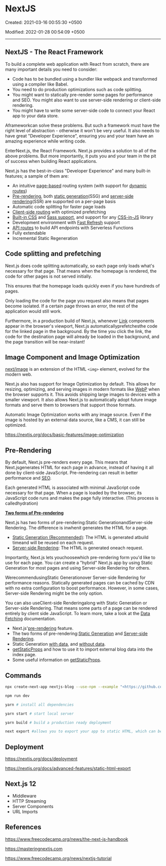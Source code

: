 # NextJS

Created: 2021-03-16 00:55:30 +0500

Modified: 2022-01-28 00:54:09 +0500

---

## NextJS - The React Framework

To build a complete web application with React from scratch, there are many important details you need to consider:

- Code has to be bundled using a bundler like webpack and transformed using a compiler like Babel.
- You need to do production optimizations such as code splitting.
- You might want to statically pre-render some pages for performance and SEO. You might also want to use server-side rendering or client-side rendering.
- You might have to write some server-side code to connect your React app to your data store.

Aframeworkcan solve these problems. But such a framework must have the right level of abstraction - otherwise it won't be very useful. It also needs to have great "Developer Experience", ensuring you and your team have an amazing experience while writing code.

EnterNext.js, the React Framework. Next.js provides a solution to all of the above problems. But more importantly, it puts you and your team in the pit of success when building React applications.

Next.js has the best-in-class "Developer Experience" and many built-in features; a sample of them are:

- An intuitive [page-based](https://nextjs.org/docs/basic-features/pages) routing system (with support for [dynamic routes](https://nextjs.org/docs/routing/dynamic-routes))
- [Pre-rendering](https://nextjs.org/docs/basic-features/pages#pre-rendering), both [static generation](https://nextjs.org/docs/basic-features/pages#static-generation-recommended)(SSG) and [server-side rendering](https://nextjs.org/docs/basic-features/pages#server-side-rendering)(SSR) are supported on a per-page basis
- Automatic code splitting for faster page loads
- [Client-side routing](https://nextjs.org/docs/routing/introduction#linking-between-pages) with optimized prefetching
- [Built-in CSS](https://nextjs.org/docs/basic-features/built-in-css-support) and [Sass support](https://nextjs.org/docs/basic-features/built-in-css-support#sass-support), and support for any [CSS-in-JS](https://nextjs.org/docs/basic-features/built-in-css-support#css-in-js) library
- Development environment with [Fast Refresh](https://nextjs.org/docs/basic-features/fast-refresh) support
- [API routes](https://nextjs.org/docs/api-routes/introduction) to build API endpoints with Serverless Functions
- Fully extendable
- Incremental Static Regeneration

## Code splitting and prefetching

Next.js does code splitting automatically, so each page only loads what's necessary for that page. That means when the homepage is rendered, the code for other pages is not served initially.

This ensures that the homepage loads quickly even if you have hundreds of pages.

Only loading the code for the page you request also means that pages become isolated. If a certain page throws an error, the rest of the application would still work.

Furthermore, in a production build of Next.js, whenever [Link](https://nextjs.org/docs/api-reference/next/link) components appear in the browser's viewport, Next.js automaticallyprefetchesthe code for the linked page in the background. By the time you click the link, the code for the destination page will already be loaded in the background, and the page transition will be near-instant!

## Image Component and Image Optimization

[next/image](https://nextjs.org/docs/api-reference/next/image) is an extension of the HTML `<img>` element, evolved for the modern web.

Next.js also has support for Image Optimization by default. This allows for resizing, optimizing, and serving images in modern formats like [WebP](https://developer.mozilla.org/en-US/docs/Web/Media/Formats/Image_types#webp) when the browser supports it. This avoids shipping large images to devices with a smaller viewport. It also allows Next.js to automatically adopt future image formats and serve them to browsers that support those formats.

Automatic Image Optimization works with any image source. Even if the image is hosted by an external data source, like a CMS, it can still be optimized.

<https://nextjs.org/docs/basic-features/image-optimization>

## Pre-Rendering

By default, Next.js pre-renders every page. This means that Next.jsgenerates HTML for each page in advance, instead of having it all done by client-side JavaScript. Pre-rendering can result in better performance and [SEO](https://en.wikipedia.org/wiki/Search_engine_optimization).

Each generated HTML is associated with minimal JavaScript code necessary for that page. When a page is loaded by the browser, its JavaScript code runs and makes the page fully interactive. (This process is calledhydration)

[**Two forms of Pre-rendering**](https://nextjs.org/docs/basic-features/pages#two-forms-of-pre-rendering)

Next.js has two forms of pre-rendering:Static GenerationandServer-side Rendering. The difference is inwhenit generates the HTML for a page.

- [Static Generation (Recommended)](https://nextjs.org/docs/basic-features/pages#static-generation-recommended): The HTML is generated atbuild timeand will be reused on each request.
- [Server-side Rendering](https://nextjs.org/docs/basic-features/pages#server-side-rendering): The HTML is generated oneach request.

Importantly, Next.js lets youchoosewhich pre-rendering form you'd like to use for each page. You can create a "hybrid" Next.js app by using Static Generation for most pages and using Server-side Rendering for others.

WerecommendusingStatic Generationover Server-side Rendering for performance reasons. Statically generated pages can be cached by CDN with no extra configuration to boost performance. However, in some cases, Server-side Rendering might be the only option.

You can also useClient-side Renderingalong with Static Generation or Server-side Rendering. That means some parts of a page can be rendered entirely by client side JavaScript. To learn more, take a look at the [Data Fetching](https://nextjs.org/docs/basic-features/data-fetching#fetching-data-on-the-client-side) documentation.

- Next.js'[pre-rendering](https://nextjs.org/docs/basic-features/pages#pre-rendering) feature.
- The two forms of pre-rendering:[Static Generation](https://nextjs.org/docs/basic-features/pages#static-generation-recommended) and [Server-side Rendering](https://nextjs.org/docs/basic-features/pages#server-side-rendering).
- Static Generation [with data](https://nextjs.org/docs/basic-features/pages#static-generation-with-data), and [without data](https://nextjs.org/docs/basic-features/pages#static-generation-without-data).
- [getStaticProps](https://nextjs.org/docs/basic-features/data-fetching#getstaticprops-static-generation) and how to use it to import external blog data into the index page.
- Some useful information on [getStaticProps](https://nextjs.org/docs/basic-features/data-fetching#getstaticprops-static-generation).

## Commands

```bash
npx create-next-app nextjs-blog --use-npm --example "<https://github.com/vercel/next-learn-starter/tree/master/learn-starter>"

npm run dev

yarn # install all dependencies

yarn start # start local server

yarn build # build a production ready deployment

next export #allows you to export your app to static HTML, which can be run standalone without the need of a Node.js server.
```

## Deployment

<https://nextjs.org/docs/deployment>

<https://nextjs.org/docs/advanced-features/static-html-export>

## Next.js 12

- Middleware
- HTTP Streaming
- Server Components
- URL Imports

## References

<https://www.freecodecamp.org/news/the-next-js-handbook>

<https://masteringnextjs.com>

<https://www.freecodecamp.org/news/nextjs-tutorial>

